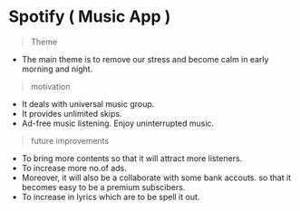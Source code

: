 # **Spotify** **( Music App )**
> Theme
* The main theme is to remove our stress and become calm in early morning and night.
> motivation
* It deals with universal music group.
* It provides unlimited skips.
* Ad-free music listening. Enjoy uninterrupted music.
> future improvements
* To bring more contents so that it will attract more listeners. 
* To increase more no.of ads.
* Moreover, it will also be a collaborate with some bank accouts. so that it becomes easy to be a premium subscibers.
* To increase in lyrics which are to be spell it out.  
